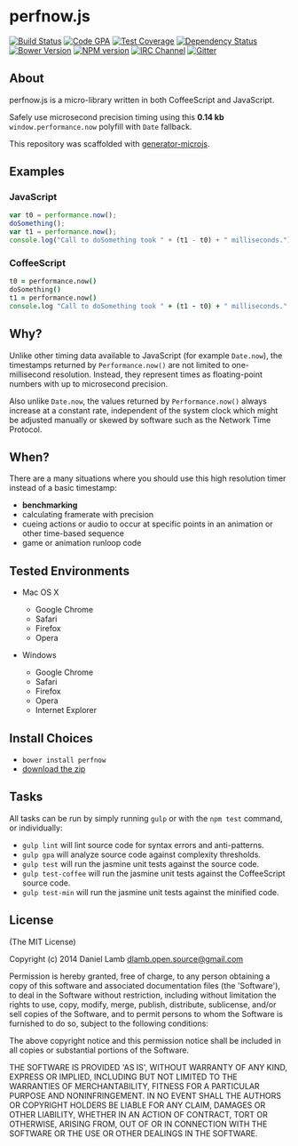 # perfnow.js
[![Build Status][build-image]][build-url]
[![Code GPA][gpa-image]][gpa-url]
[![Test Coverage][coverage-image]][coverage-url]
[![Dependency Status][depstat-image]][depstat-url]
[![Bower Version][bower-image]][bower-url]
[![NPM version][npm-image]][npm-url]
[![IRC Channel][irc-image]][irc-url]
[![Gitter][gitter-image]][gitter-url]

## About

perfnow.js is a micro-library written in both CoffeeScript and JavaScript.

Safely use microsecond precision timing using this **0.14 kb** `window.performance.now` polyfill with `Date` fallback.

This repository was scaffolded with [generator-microjs](https://github.com/daniellmb/generator-microjs).

## Examples

### JavaScript

```JavaScript
var t0 = performance.now();
doSomething();
var t1 = performance.now();
console.log("Call to doSomething took " + (t1 - t0) + " milliseconds.")
```

### CoffeeScript

```CoffeeScript
t0 = performance.now()
doSomething()
t1 = performance.now()
console.log "Call to doSomething took " + (t1 - t0) + " milliseconds."
```

## Why?

Unlike other timing data available to JavaScript (for example `Date.now`), the timestamps returned by `Performance.now()` are not limited to one-millisecond resolution. Instead, they represent times as floating-point numbers with up to microsecond precision.

Also unlike `Date.now`, the values returned by `Performance.now()` always increase at a constant rate, independent of the system clock which might be adjusted manually or skewed by software such as the Network Time Protocol.

## When?

There are a many situations where you should use this high resolution timer instead of a basic timestamp:

- **benchmarking**
- calculating framerate with precision
- cueing actions or audio to occur at specific points in an animation or other time-based sequence
- game or animation runloop code

## Tested Environments

- Mac OS X
	- Google Chrome
	- Safari
	- Firefox
	- Opera

- Windows
	- Google Chrome
	- Safari
	- Firefox
	- Opera
	- Internet Explorer

## Install Choices

- `bower install perfnow`
- [download the zip](https://github.com/daniellmb/perfnow.js/archive/master.zip)

## Tasks

All tasks can be run by simply running `gulp` or with the `npm test` command, or individually:

  * `gulp lint` will lint source code for syntax errors and anti-patterns.
  * `gulp gpa` will analyze source code against complexity thresholds.
  * `gulp test` will run the jasmine unit tests against the source code.
  * `gulp test-coffee` will run the jasmine unit tests against the CoffeeScript source code.
  * `gulp test-min` will run the jasmine unit tests against the minified code.

## License

(The MIT License)

Copyright (c) 2014 Daniel Lamb dlamb.open.source@gmail.com

Permission is hereby granted, free of charge, to any person obtaining
a copy of this software and associated documentation files (the
'Software'), to deal in the Software without restriction, including
without limitation the rights to use, copy, modify, merge, publish,
distribute, sublicense, and/or sell copies of the Software, and to
permit persons to whom the Software is furnished to do so, subject to
the following conditions:

The above copyright notice and this permission notice shall be
included in all copies or substantial portions of the Software.

THE SOFTWARE IS PROVIDED 'AS IS', WITHOUT WARRANTY OF ANY KIND,
EXPRESS OR IMPLIED, INCLUDING BUT NOT LIMITED TO THE WARRANTIES OF
MERCHANTABILITY, FITNESS FOR A PARTICULAR PURPOSE AND NONINFRINGEMENT.
IN NO EVENT SHALL THE AUTHORS OR COPYRIGHT HOLDERS BE LIABLE FOR ANY
CLAIM, DAMAGES OR OTHER LIABILITY, WHETHER IN AN ACTION OF CONTRACT,
TORT OR OTHERWISE, ARISING FROM, OUT OF OR IN CONNECTION WITH THE
SOFTWARE OR THE USE OR OTHER DEALINGS IN THE SOFTWARE.



[build-url]: https://travis-ci.org/daniellmb/perfnow
[build-image]: http://img.shields.io/travis/daniellmb/perfnow.js.png

[gpa-url]: https://codeclimate.com/github/daniellmb/perfnow
[gpa-image]: https://codeclimate.com/github/daniellmb/perfnow.js.png

[coverage-url]: https://codeclimate.com/github/daniellmb/perfnow/code?sort=covered_percent&sort_direction=desc
[coverage-image]: https://codeclimate.com/github/daniellmb/perfnow.js/coverage.png

[depstat-url]: https://david-dm.org/daniellmb/perfnow
[depstat-image]: https://david-dm.org/daniellmb/perfnow.js.png?theme=shields.io

[issues-url]: https://github.com/daniellmb/perfnow/issues
[issues-image]: http://img.shields.io/github/issues/daniellmb/perfnow.png

[bower-url]: http://bower.io/search/?q=perfnow
[bower-image]: https://badge.fury.io/bo/perfnow.js.png

[downloads-url]: https://www.npmjs.org/package/perfnow
[downloads-image]: http://img.shields.io/npm/dm/perfnow.js.png

[npm-url]: https://www.npmjs.org/package/perfnow
[npm-image]: https://badge.fury.io/js/perfnow.js.png

[irc-url]: http://webchat.freenode.net/?channels=perfnow
[irc-image]: http://img.shields.io/badge/irc-%23perfnow-brightgreen.png

[gitter-url]: https://gitter.im/daniellmb/perfnow
[gitter-image]: http://img.shields.io/badge/gitter-daniellmb/perfnow-brightgreen.png

[tip-url]: https://www.gittip.com/daniellmb
[tip-image]: http://img.shields.io/gittip/daniellmb.png